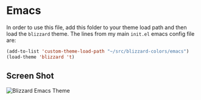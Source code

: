 # Emacs

In order to use this file, add this folder to your theme load path and then load
the `blizzard` theme. The lines from my main `init.el` emacs config file are:

```lisp
(add-to-list 'custom-theme-load-path "~/src/blizzard-colors/emacs")
(load-theme 'blizzard 't)
```

## Screen Shot

![Blizzard Emacs Theme](https://github.com/kelsin/blizzard-colors/raw/master/emacs/emacs.png "Blizzard Emacs Theme")
